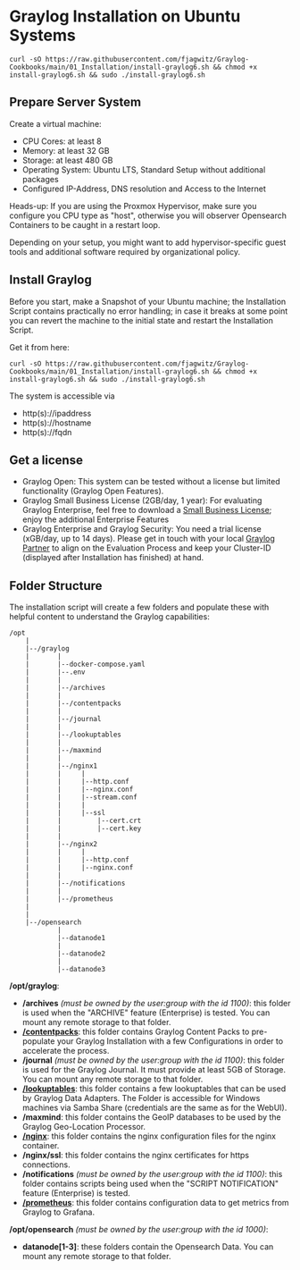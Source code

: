 # Graylog Installation on Ubuntu Systems

    curl -sO https://raw.githubusercontent.com/fjagwitz/Graylog-Cookbooks/main/01_Installation/install-graylog6.sh && chmod +x install-graylog6.sh && sudo ./install-graylog6.sh

## Prepare Server System

Create a virtual machine:

- CPU Cores: at least 8
- Memory: at least 32 GB
- Storage: at least 480 GB
- Operating System: Ubuntu LTS, Standard Setup without additional packages
- Configured IP-Address, DNS resolution and Access to the Internet

Heads-up: If you are using the Proxmox Hypervisor, make sure you configure you CPU type as "host", otherwise you will observer Opensearch Containers to be caught in a restart loop. 

Depending on your setup, you might want to add hypervisor-specific guest tools and additional software required by organizational policy.

## Install Graylog

Before you start, make a Snapshot of your Ubuntu machine; the Installation Script contains practically no error handling; in case it breaks at some point you can revert the machine to the initial state and restart the Installation Script.

Get it from here:

    curl -sO https://raw.githubusercontent.com/fjagwitz/Graylog-Cookbooks/main/01_Installation/install-graylog6.sh && chmod +x install-graylog6.sh && sudo ./install-graylog6.sh

The system is accessible via

- http(s)://ipaddress
- http(s)://hostname
- http(s)://fqdn

## Get a license

- Graylog Open: This system can be tested without a license but limited functionality (Graylog Open Features). 
- Graylog Small Business License (2GB/day, 1 year): For evaluating Graylog Enterprise, feel free to download a [Small Business License](https://graylog.org/products/small-business); enjoy the additional Enterprise Features
- Graylog Enterprise and Graylog Security: You need a trial license (xGB/day, up to 14 days). Please get in touch with your local [Graylog Partner](https://cybercompare.com/de/providers/graylog-germany-gmbh/#provider-contact) to align on the Evaluation Process and keep your Cluster-ID (displayed after Installation has finished) at hand.  

## Folder Structure

The installation script will create a few folders and populate these with helpful content to understand the Graylog capabilities:

    /opt
        |
        |--/graylog
        |       |
        |       |--docker-compose.yaml
        |       |--.env
        |       |
        |       |--/archives
        |       |
        |       |--/contentpacks
        |       |
        |       |--/journal
        |       |
        |       |--/lookuptables
        |       |
        |       |--/maxmind
        |       |
        |       |--/nginx1
        |       |     |
        |       |     |--http.conf
        |       |     |--nginx.conf
        |       |     |--stream.conf
        |       |     |
        |       |     |--ssl
        |       |         |--cert.crt
        |       |         |--cert.key
        |       |
        |       |--/nginx2
        |       |     |
        |       |     |--http.conf
        |       |     |--nginx.conf
        |       |
        |       |--/notifications
        |       |
        |       |--/prometheus
        |
        |
        |--/opensearch
                |
                |--datanode1
                |
                |--datanode2
                |
                |--datanode3

**/opt/graylog**:

- **/archives** _(must be owned by the user:group with the id 1100)_: this folder is used when the "ARCHIVE" feature (Enterprise) is tested. You can mount any remote storage to that folder.
- [**/contentpacks**](https://github.com/fjagwitz/Graylog-Cookbooks/tree/main/01_Installation/compose/contentpacks): this folder contains Graylog Content Packs to pre-populate your Graylog Installation with a few Configurations in order to accelerate the process.
- **/journal** _(must be owned by the user:group with the id 1100)_: this folder is used for the Graylog Journal. It must provide at least 5GB of Storage. You can mount any remote storage to that folder.
- [**/lookuptables**](https://github.com/fjagwitz/Graylog-Cookbooks/tree/main/01_Installation/compose/lookuptables): this folder contains a few lookuptables that can be used by Graylog Data Adapters. The Folder is accessible for Windows machines via Samba Share (credentials are the same as for the WebUI).
- **/maxmind**: this folder contains the GeoIP databases to be used by the Graylog Geo-Location Processor.
- [**/nginx**](https://github.com/fjagwitz/Graylog-Cookbooks/tree/main/01_Installation/compose/nginx): this folder contains the nginx configuration files for the nginx container.
- **/nginx/ssl**: this folder contains the nginx certificates for https connections.
- **/notifications** _(must be owned by the user:group with the id 1100)_: this folder contains scripts being used when the "SCRIPT NOTIFICATION" feature (Enterprise) is tested.
- [**/prometheus**](https://github.com/fjagwitz/Graylog-Cookbooks/tree/main/01_Installation/compose/prometheus): this folder contains configuration data to get metrics from Graylog to Grafana.

**/opt/opensearch** _(must be owned by the user:group with the id 1000)_:

- **datanode[1-3]**: these folders contain the Opensearch Data. You can mount any remote storage to that folder.
